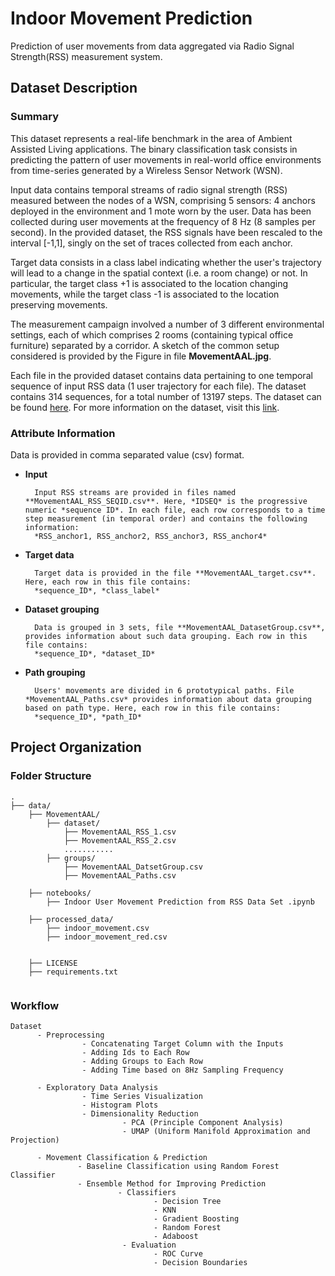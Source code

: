 # Indoor Movement Prediction

Prediction of user movements from data aggregated via Radio Signal Strength(RSS) measurement system.

## Dataset Description

### Summary
This dataset represents a real-life benchmark in the area of Ambient Assisted Living applications. The binary classification task consists in predicting the pattern of user movements in real-world office environments from time-series generated by a Wireless Sensor Network (WSN). 

Input data contains temporal streams of radio signal strength (RSS) measured between the nodes of a WSN, comprising 5 sensors: 4 anchors deployed in the environment and 1 mote worn by the user. Data has been collected during user movements at the frequency of 8 Hz (8 samples per second). In the provided dataset, the RSS signals have been rescaled to the interval [-1,1], singly on the set of traces collected from each anchor.

Target data consists in a class label indicating whether the user's trajectory will lead to a change in the spatial context (i.e. a room change) or not. In particular, the target class +1 is associated to the location changing movements, while the target class -1 is associated to the location preserving movements.

The measurement campaign involved a number of 3 different environmental settings, each of which comprises 2 rooms (containing typical office furniture) separated by a corridor. A sketch of the common setup considered is provided by the Figure in file **MovementAAL.jpg**.

Each file in the provided dataset contains data pertaining to one temporal sequence of input RSS data (1 user trajectory for each file). The dataset contains 314 sequences, for a total number of 13197 steps. The dataset can be found [here](https://archive.ics.uci.edu/ml/datasets/Indoor+User+Movement+Prediction+from+RSS+data). For more information on the dataset, visit this [link](http://wnlab.isti.cnr.it/paolo/index.php/dataset/6rooms). 

### Attribute Information
Data is provided in comma separated value (csv) format. 

* **Input**

        Input RSS streams are provided in files named **MovementAAL_RSS_SEQID.csv**. Here, *IDSEQ* is the progressive numeric *sequence ID*. In each file, each row corresponds to a time step measurement (in temporal order) and contains the following information:
        *RSS_anchor1, RSS_anchor2, RSS_anchor3, RSS_anchor4*

* **Target data**

        Target data is provided in the file **MovementAAL_target.csv**. Here, each row in this file contains:
        *sequence_ID*, *class_label*

* **Dataset grouping**

        Data is grouped in 3 sets, file **MovementAAL_DatasetGroup.csv**, provides information about such data grouping. Each row in this file contains: 
        *sequence_ID*, *dataset_ID*

* **Path grouping**

        Users' movements are divided in 6 prototypical paths. File *MovementAAL_Paths.csv* provides information about data grouping based on path type. Here, each row in this file contains:
        *sequence_ID*, *path_ID*

## Project Organization 

### Folder Structure
```
.
├── data/
    ├── MovementAAL/
        ├── dataset/
            ├── MovementAAL_RSS_1.csv
            ├── MovementAAL_RSS_2.csv
            ...........
        ├── groups/
            ├── MovementAAL_DatsetGroup.csv
            ├── MovementAAL_Paths.csv
            
    ├── notebooks/
        ├── Indoor User Movement Prediction from RSS Data Set .ipynb
 
    ├── processed_data/
        ├── indoor_movement.csv
        ├── indoor_movement_red.csv
        
        
    ├── LICENSE
    ├── requirements.txt
         
 ```

### Workflow
```
Dataset
      - Preprocessing
                - Concatenating Target Column with the Inputs
                - Adding Ids to Each Row
                - Adding Groups to Each Row
                - Adding Time based on 8Hz Sampling Frequency
                    
      - Exploratory Data Analysis
                - Time Series Visualization
                - Histogram Plots
                - Dimensionality Reduction 
                         - PCA (Principle Component Analysis)
                         - UMAP (Uniform Manifold Approximation and Projection)
                                                         
      - Movement Classification & Prediction
               - Baseline Classification using Random Forest Classifier
               - Ensemble Method for Improving Prediction
                        - Classifiers
                                - Decision Tree
                                - KNN
                                - Gradient Boosting 
                                - Random Forest 
                                - Adaboost
                         - Evaluation
                                - ROC Curve
                                - Decision Boundaries
 ```
